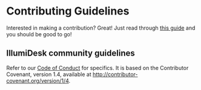 # Contributing Guidelines

Interested in making a contribution? Great! Just read through [this guide](https://github.com/illumidesk/opensource/blob/master/CONTRIBUTING.md) and you should be good to go!

## IllumiDesk community guidelines

Refer to our [Code of Conduct](CODE_OF_CONDUCT.md) for specifics. It is based on the Contributor Covenant, version 1.4, available at http://contributor-covenant.org/version/1/4.
